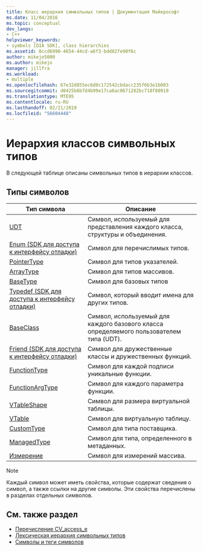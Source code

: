 ```yaml
---
title: Класс иерархия символьных типов | Документация Майкрософт
ms.date: 11/04/2016
ms.topic: conceptual
dev_langs:
- C++
helpviewer_keywords:
- symbols [DIA SDK], class hierarchies
ms.assetid: 0ccd6990-4654-44cd-a6f3-bdd82fe90f6c
author: mikejo5000
ms.author: mikejo
manager: jillfra
ms.workload:
- multiple
ms.openlocfilehash: 67e32d855ec6d0c172542cbdacc235f6b3e1b003
ms.sourcegitcommit: d0425b6b7d4b99e17ca6ac0671282bc718f80910
ms.translationtype: MTE95
ms.contentlocale: ru-RU
ms.lasthandoff: 02/21/2019
ms.locfileid: "56604448"
---
```

# <a name="class-hierarchy-of-symbol-types"></a>Иерархия классов символьных типов
В следующей таблице описаны символьных типов в иерархии классов.

## <a name="symbol-types"></a>Типы символов

|Тип символа|Описание|
|-----------------|-----------------|
|[UDT](../../debugger/debug-interface-access/udt.md)|Символ, используемый для представления каждого класса, структуры и объединения.|
|[Enum (SDK для доступа к интерфейсу отладки)](../../debugger/debug-interface-access/enum-debug-interface-access-sdk.md)|Символ для перечислимых типов.|
|[PointerType](../../debugger/debug-interface-access/pointertype.md)|Символ для типов указателей.|
|[ArrayType](../../debugger/debug-interface-access/arraytype.md)|Символ для типов массивов.|
|[BaseType](../../debugger/debug-interface-access/basetype.md)|Символ для базовых типов|
|[Typedef (SDK для доступа к интерфейсу отладки)](../../debugger/debug-interface-access/typedef-debug-interface-access-sdk.md)|Символ, который вводит имена для других типов.|
|[BaseClass](../../debugger/debug-interface-access/baseclass.md)|Символ, используемый для каждого базового класса определяемого пользователем типа (UDT).|
|[Friend (SDK для доступа к интерфейсу отладки)](../../debugger/debug-interface-access/friend-debug-interface-access-sdk.md)|Символ для дружественные классы и дружественных функций.|
|[FunctionType](../../debugger/debug-interface-access/functiontype.md)|Символ для каждой подписи уникальные функции.|
|[FunctionArgType](../../debugger/debug-interface-access/functionargtype.md)|Символ для каждого параметра функции.|
|[VTableShape](../../debugger/debug-interface-access/vtableshape.md)|Символ для размера виртуальной таблицы.|
|[VTable](../../debugger/debug-interface-access/vtable.md)|Символ для виртуальную таблицу.|
|[CustomType](../../debugger/debug-interface-access/customtype.md)|Символ для типа поставщика.|
|[ManagedType](../../debugger/debug-interface-access/managedtype.md)|Символ для типа, определенного в метаданных.|
|[Измерение](../../debugger/debug-interface-access/dimension.md)|Символ для измерений массива.|

> [!NOTE]
>  Каждый символ может иметь свойства, которые содержат сведения о символ, а также ссылки на другие символы. Эти свойства перечислены в разделах отдельных символов.

## <a name="see-also"></a>См. также раздел
- [Перечисление CV_access_e](../../debugger/debug-interface-access/cv-access-e.md)
- [Лексическая иерархия символьных типов](../../debugger/debug-interface-access/lexical-hierarchy-of-symbol-types.md)
- [Символы и теги символов](../../debugger/debug-interface-access/symbols-and-symbol-tags.md)